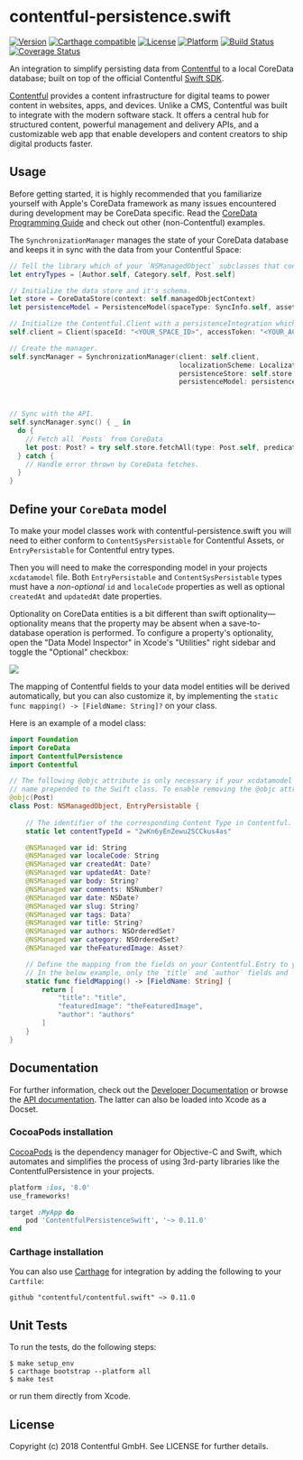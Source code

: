 # contentful-persistence.swift

[![Version](https://img.shields.io/cocoapods/v/ContentfulPersistenceSwift.svg?style=flat)](http://cocoadocs.org/docsets/ContentfulPersistenceSwift)
[![Carthage compatible](https://img.shields.io/badge/Carthage-compatible-4BC51D.svg?style=flat)](https://github.com/Carthage/Carthage)
[![License](https://img.shields.io/cocoapods/l/ContentfulPersistenceSwift.svg?style=flat)](http://cocoadocs.org/docsets/ContentfulPersistenceSwift)
[![Platform](https://img.shields.io/cocoapods/p/ContentfulPersistenceSwift.svg?style=flat)](http://cocoadocs.org/docsets/ContentfulPersistenceSwift)
[![Build Status](https://img.shields.io/travis/contentful/contentful-persistence.swift/master.svg?style=flat)](https://travis-ci.org/contentful/contentful-persistence.swift)
[![Coverage Status](https://img.shields.io/coveralls/contentful/contentful-persistence.swift.svg)](https://coveralls.io/github/contentful/contentful-persistence.swift)

An integration to simplify persisting data from [Contentful][1] to a local CoreData database; built on top of the official Contentful [Swift SDK][2].

[Contentful][1] provides a content infrastructure for digital teams to power content in websites, apps, and devices. Unlike a CMS, Contentful was built to integrate with the modern software stack. It offers a central hub for structured content, powerful management and delivery APIs, and a customizable web app that enable developers and content creators to ship digital products faster.

## Usage

Before getting started, it is highly recommended that you familiarize yourself with Apple's CoreData framework as many issues encountered during development may be CoreData specific. Read the [CoreData Programming Guide](https://developer.apple.com/library/content/documentation/Cocoa/Conceptual/CoreData/index.html) and check out other (non-Contentful) examples. 

The `SynchronizationManager` manages the state of your CoreData database and keeps it in sync with the data from your Contentful Space:

```swift
// Tell the library which of your `NSManagedObject` subclasses that conform to `EntryPersistable` should be used when mapping API resonses to CoreData entities.
let entryTypes = [Author.self, Category.self, Post.self]

// Initialize the data store and it's schema.
let store = CoreDataStore(context: self.managedObjectContext)
let persistenceModel = PersistenceModel(spaceType: SyncInfo.self, assetType: Asset.self, entryTypes: entryTypes)

// Initialize the Contentful.Client with a persistenceIntegration which will receive messages about changes when calling `sync methods`
self.client = Client(spaceId: "<YOUR_SPACE_ID>", accessToken: "<YOUR_ACCESS_TOKEN>")

// Create the manager.
self.syncManager = SynchronizationManager(client: self.client,
                                          localizationScheme: LocalizationScheme.all, // Save data for all locales your space supports.
                                          persistenceStore: self.store, 
                                          persistenceModel: persistenceModel)



// Sync with the API. 
self.syncManager.sync() { _ in
  do {
    // Fetch all `Posts` from CoreData
    let post: Post? = try self.store.fetchAll(type: Post.self, predicate: NSPredicate(value: true))
  } catch {
    // Handle error thrown by CoreData fetches.
  }
}
```

## Define your `CoreData` model

To make your model classes work with contentful-persistence.swift you will need to either conform to `ContentSysPersistable` for Contentful Assets, or `EntryPersistable` for Contentful entry types.

Then you will need to make the corresponding model in your projects `xcdatamodel` file. Both `EntryPersistable` and `ContentSysPersistable` types must have a _non-optional_ `id` and `localeCode` properties as well as optional `createdAt` and `updatedAt` date properties.

Optionality on CoreData entities is a bit different than swift optionality—optionality means that the property may be absent when a save-to-database operation is performed. To configure a property's optionality, open the "Data Model Inspector" in Xcode's "Utilities" right sidebar and toggle the "Optional" checkbox:

![](Screenshots/CoreDataOptionality.png)

The mapping of Contentful fields to your data model entities will be derived automatically, but you can also customize it, by implementing the `static func mapping() -> [FieldName: String]?` on your class.

Here is an example of a model class:

```swift
import Foundation
import CoreData
import ContentfulPersistence
import Contentful

// The following @objc attribute is only necessary if your xcdatamodel Default configuration doesn't have your module
// name prepended to the Swift class. To enable removing the @objc attribute, change the Class for your entity to `ModuleName.Post`
@objc(Post) 
class Post: NSManagedObject, EntryPersistable {
      
    // The identifier of the corresponding Content Type in Contentful.
    static let contentTypeId = "2wKn6yEnZewu2SCCkus4as"

    @NSManaged var id: String
    @NSManaged var localeCode: String
    @NSManaged var createdAt: Date?
    @NSManaged var updatedAt: Date?
    @NSManaged var body: String?
    @NSManaged var comments: NSNumber?
    @NSManaged var date: NSDate?
    @NSManaged var slug: String?
    @NSManaged var tags: Data?
    @NSManaged var title: String?
    @NSManaged var authors: NSOrderedSet?
    @NSManaged var category: NSOrderedSet?
    @NSManaged var theFeaturedImage: Asset?

    // Define the mapping from the fields on your Contentful.Entry to your model class. 
    // In the below example, only the `title` and `author` fields and `featuredImage` link will be populated.
    static func fieldMapping() -> [FieldName: String] {
        return [
            "title": "title",
            "featuredImage": "theFeaturedImage",
            "author": "authors"
        ]    
    }
}
```

## Documentation

For further information, check out the [Developer Documentation][4] or browse the [API documentation][3]. The latter can also be loaded into Xcode as a Docset.

### CocoaPods installation

[CocoaPods][5] is the dependency manager for Objective-C and Swift, which automates and simplifies the process of using 3rd-party libraries like the ContentfulPersistence in your projects.

```ruby
platform :ios, '8.0'
use_frameworks!

target :MyApp do
	pod 'ContentfulPersistenceSwift', '~> 0.11.0'
end
```

### Carthage installation

You can also use [Carthage][6] for integration by adding the following to your `Cartfile`:

```
github "contentful/contentful.swift" ~> 0.11.0
```

## Unit Tests

To run the tests, do the following steps:

```
$ make setup_env
$ carthage bootstrap --platform all
$ make test
```
or run them directly from Xcode.

## License

Copyright (c) 2018 Contentful GmbH. See LICENSE for further details.

[1]: https://www.contentful.com
[2]: https://github.com/contentful/contentful.swift
[3]: http://cocoadocs.org/docsets/ContentfulPersistenceSwift/
[4]: https://www.contentful.com/developers/docs/references/content-delivery-api/
[5]: https://cocoapods.org/
[6]: https://github.com/Carthage/Carthage

